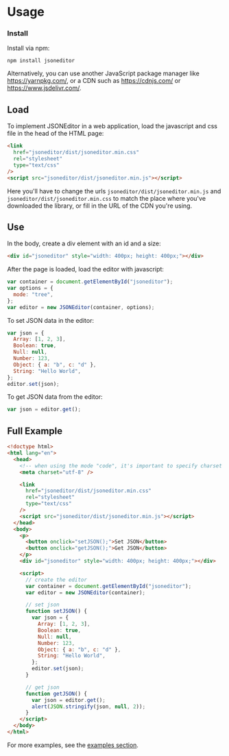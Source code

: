 # Usage

### Install

Install via npm:

    npm install jsoneditor

Alternatively, you can use another JavaScript package manager like https://yarnpkg.com/, or a CDN such as https://cdnjs.com/ or https://www.jsdelivr.com/.

## Load

To implement JSONEditor in a web application, load the javascript and css file
in the head of the HTML page:

```html
<link
  href="jsoneditor/dist/jsoneditor.min.css"
  rel="stylesheet"
  type="text/css"
/>
<script src="jsoneditor/dist/jsoneditor.min.js"></script>
```

Here you'll have to change the urls `jsoneditor/dist/jsoneditor.min.js` and `jsoneditor/dist/jsoneditor.min.css` to match the place where you've downloaded the library, or fill in the URL of the CDN you're using.

## Use

In the body, create a div element with an id and a size:

```html
<div id="jsoneditor" style="width: 400px; height: 400px;"></div>
```

After the page is loaded, load the editor with javascript:

```js
var container = document.getElementById("jsoneditor");
var options = {
  mode: "tree",
};
var editor = new JSONEditor(container, options);
```

To set JSON data in the editor:

```js
var json = {
  Array: [1, 2, 3],
  Boolean: true,
  Null: null,
  Number: 123,
  Object: { a: "b", c: "d" },
  String: "Hello World",
};
editor.set(json);
```

To get JSON data from the editor:

```js
var json = editor.get();
```

## Full Example

```html
<!doctype html>
<html lang="en">
  <head>
    <!-- when using the mode "code", it's important to specify charset utf-8 -->
    <meta charset="utf-8" />

    <link
      href="jsoneditor/dist/jsoneditor.min.css"
      rel="stylesheet"
      type="text/css"
    />
    <script src="jsoneditor/dist/jsoneditor.min.js"></script>
  </head>
  <body>
    <p>
      <button onclick="setJSON();">Set JSON</button>
      <button onclick="getJSON();">Get JSON</button>
    </p>
    <div id="jsoneditor" style="width: 400px; height: 400px;"></div>

    <script>
      // create the editor
      var container = document.getElementById("jsoneditor");
      var editor = new JSONEditor(container);

      // set json
      function setJSON() {
        var json = {
          Array: [1, 2, 3],
          Boolean: true,
          Null: null,
          Number: 123,
          Object: { a: "b", c: "d" },
          String: "Hello World",
        };
        editor.set(json);
      }

      // get json
      function getJSON() {
        var json = editor.get();
        alert(JSON.stringify(json, null, 2));
      }
    </script>
  </body>
</html>
```

For more examples, see the
[examples section](https://github.com/josdejong/jsoneditor/tree/master/examples).
